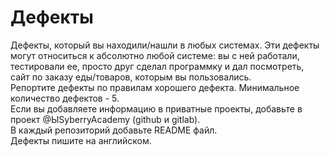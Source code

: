 # Дефекты

Дефекты, который вы находили/нашли в любых системах. Эти дефекты могут относиться к абсолютно любой системе: вы с ней работали, тестировали ее, просто друг сделал программку и дал посмотреть, сайт по заказу еды/товаров, которым вы пользовались.</br>
Репортите дефекты по правилам хорошего дефекта. Минимальное количество дефектов - 5.</br>
Если вы добавляете информацию в приватные проекты, добавьте в проект @ЫSyberryAcademy (github и gitlab).</br>
В каждый репозиторий добавьте README файл.</br>
Дефекты пишите на английском.</br>

